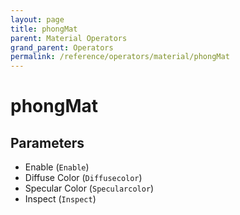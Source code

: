 ```yaml
---
layout: page
title: phongMat
parent: Material Operators
grand_parent: Operators
permalink: /reference/operators/material/phongMat
---
```


# phongMat

## Parameters

* Enable (`Enable`)
* Diffuse Color (`Diffusecolor`)
* Specular Color (`Specularcolor`)
* Inspect (`Inspect`)
